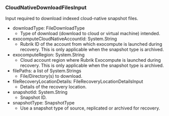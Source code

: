 ### CloudNativeDownloadFilesInput
Input required to download indexed cloud-native snapshot files.

- downloadType: FileDownloadType
  - Type of download (download to cloud or virtual machine) intended.
- exocomputeCloudNativeAccountId: System.String
  - Rubrik ID of the account from which exocompute is launched during recovery. This is only applicable when the snapshot type is archived.
- exocomputeRegion: System.String
  - Cloud account region where Rubrik Exocompute is launched during recovery. This is only applicable when the snapshot type is archived.
- filePaths: a list of System.Strings
  - File/Directory(s) to download.
- fileRecoveryLocationDetails: FileRecoveryLocationDetailsInput
  - Details of the recovery location.
- snapshotId: System.String
  - Snapshot ID.
- snapshotType: SnapshotType
  - Use a snapshot type of source, replicated or archived for recovery.
